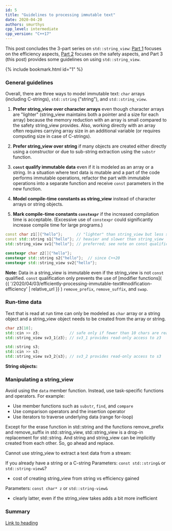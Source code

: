 ```yaml
---
id: 5
title: "Guidelines to processing immutable text"
date: 2020-04-20
authors: smurthys
cpp_level: intermediate
cpp_version: "C++17"
---
```


This post concludes the 3-part series on `std::string_view`: [Part 1](/2020/04/03/efficiently-processing-immutable-text)
focuses on the efficiency aspects, [Part 2](/2020/04/07/safely-processing-immutable-text)
focuses on the safety aspects, and Part 3 (this post) provides some guidelines on using
`std::string_view`.
<!--more-->

{% include bookmark.html id="1" %}
### General guidelines

Overall, there are three ways to model immutable text: `char` arrays (including
C-strings), `std::string` ("string"), and `std::string_view`.

1. **Prefer string_view over character arrays** even though character arrays are
   "lighter" (string_view maintains both a pointer and a size for each array)
   because the memory reduction with an array is small compared to the safety
   string_view provides. Also, working directly with an array often requires carrying
   array size in an additional variable (or requires computing size in case of C-strings).

2. **Prefer string_view over string** if many objects are created either directly using
   a constructor or due to sub-string extraction using the `substr` function.

3. **`const` qualify immutable data** even if it is modeled as an array or a string. In a
   situation where text data is mutable and a part of the code performs immutable
   operations, refactor the part with immutable operations into a separate function and
   receive `const` parameters in the new function.

4. **Model compile-time constants as string_view** instead of character arrays or string
   objects.

5. **Mark compile-time constants `constexpr`** if the increased compilation time is
   acceptable. (Excessive use of `constexpr` could significantly increase compile time
   for large programs.)

```cpp
const char z1[]{"hello"};      // "lighter" than string_view but less safe
const std::string s1{"hello"}; // heavier and slower than string_view
std::string_view sv1{"hello"}; // preferred; see note on const qualification

constexpr char z2[]{"hello"};
constexpr std::string s2{"hello"};  // since C++20
constexpr std::string_view sv2{"hello"};
```

**Note:** Data in a string_view is immutable even if the string_view is not `const`
qualified. `const` qualification only prevents the use of [modifier functions]( {{ '/2020/04/03/efficiently-processing-immutable-text#modification-efficiency' | relative_url }} )
`remove_prefix`, `remove_suffix`, and `swap`.

### Run-time data

Text that is read at run time can only be modeled as `char` array or a string object and a
string_view object needs to be created from the array or string.

```cpp
char z3[10];
std::cin >> z3;             // safe only if fewer than 10 chars are read
std::string_view sv3_1{z3}; // sv3_1 provides read-only access to z3

std::string s3;
std::cin >> s3;
std::string_view sv3_2{s3}; // sv3_2 provides read-only access to s3
```

**String objects:** 

### Manipulating a string_view

Avoid using the `data` member function. Instead, use task-specific functions and
operators. For example:

- Use member functions such as `substr`, `find`, and `compare`
- Use comparison operators and the insertion operator
- Use iterators to traverse underlying data (range for-loop)

Except for the erase function in std::string and the functions remove_prefix and remove_suffix in std::string_view, std::string_view is
a drop-in replacement for std::string. And string and string_view can be
implicitly created from each other. So, go ahead and replace. 

Cannot use string_view to extract a text data from a stream:

If you already have a string or a C-string
Parameters: `const std::string&` or `std::string-view&`?

- cost of creating string_view from string vs efficiency gained

Parameters: `const char* z` or `std::string-view&`

- clearly latter, even if the string_view takes adds a bit more inefficient

### Summary

[Link to heading](#1)
